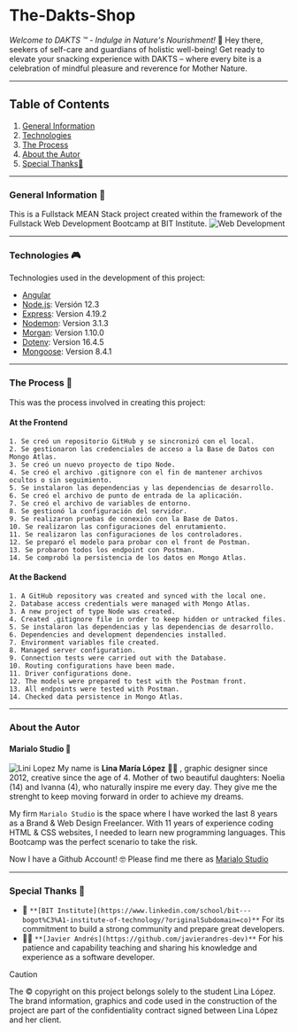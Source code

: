# The-Dakts-Shop
  _Welcome to DAKTS :tm: - Indulge in Nature's Nourishment!_
  :peanuts:
  Hey there, seekers of self-care and guardians of holistic well-being! Get ready to elevate your snacking experience with DAKTS – where every bite is a celebration of mindful pleasure and reverence for Mother Nature.
***
 ## Table of Contents
1. [General Information](#general-info)
2. [Technologies](#technologies)
3. [The Process](#process)
4. [About the Autor](#autor)
5. [Special Thanks:green_heart:](#thanks)
***
<a name="general-info"></a>
### General Information :dart:
This is a Fullstack MEAN Stack project created within the framework of the Fullstack Web Development Bootcamp at BIT Institute. 
![Web Development](https://img.freepik.com/vector-gratis/ilustracion-concepto-estructuras-javascript_114360-743.jpg?t=st=1718329825~exp=1718333425~hmac=02710f715640e41213640d078c247bab301d2112b9bbacc39e704d08e4848393&w=1480)
***
<a name="technologies"></a>
### Technologies :video_game:
Technologies used in the development of this project:
* [Angular](https://angular.io/)
* [Node.js](https://nodejs.org/): Versión 12.3 
* [Express](https://www.npmjs.com/package/express): Version 4.19.2
* [Nodemon](https://www.npmjs.com/package/nodemon): Version 3.1.3
* [Morgan](https://www.npmjs.com/package/morgan): Version 1.10.0
* [Dotenv](https://www.npmjs.com/package/dotenv): Version 16.4.5
* [Mongoose](https://www.npmjs.com/package/mongoose): Version 8.4.1
***
<a name="process"></a>
### The Process :jigsaw:
This was the process involved in creating this project: 

#### At the Frontend
```
1. Se creó un repositorio GitHub y se sincronizó con el local. 
2. Se gestionaron las credenciales de acceso a la Base de Datos con Mongo Atlas.
3. Se creó un nuevo proyecto de tipo Node.
4. Se creó el archivo .gitignore con el fin de mantener archivos ocultos o sin seguimiento.
5. Se instalaron las dependencias y las dependencias de desarrollo.
6. Se creó el archivo de punto de entrada de la aplicación.
7. Se creó el archivo de variables de entorno.
8. Se gestionó la configuración del servidor.
9. Se realizaron pruebas de conexión con la Base de Datos.
10. Se realizaron las configuraciones del enrutamiento.
11. Se realizaron las configuraciones de los controladores.
12. Se preparó el modelo para probar con el front de Postman.
13. Se probaron todos los endpoint con Postman.
14. Se comprobó la persistencia de los datos en Mongo Atlas.
```
#### At the Backend
```
1. A GitHub repository was created and synced with the local one. 
2. Database access credentials were managed with Mongo Atlas.
3. A new project of type Node was created.
4. Created .gitignore file in order to keep hidden or untracked files.
5. Se instalaron las dependencias y las dependencias de desarrollo.
6. Dependencies and development dependencies installed.
7. Environment variables file created.
8. Managed server configuration.
9. Connection tests were carried out with the Database.
10. Routing configurations have been made.
11. Driver configurations done.
12. The models were prepared to test with the Postman front.
13. All endpoints were tested with Postman.
14. Checked data persistence in Mongo Atlas.
```
***
<a name="autor"></a>
### About the Autor
#### Marialo Studio :white_heart:
![Lini Lopez](https://avatars.githubusercontent.com/u/89900388?v=4)
My name is **Lina María López** :woman_student: , graphic designer since 2012, creative since the age of 4. Mother of two beautiful daughters: Noelia (14) and Ivanna (4), who naturally inspire me every day. They give me the strenght to keep moving forward in order to achieve my dreams. 

My firm ```Marialo Studio``` is the space where I have worked the last 8 years as a Brand & Web Design Freelancer. With 11 years of experience coding HTML & CSS websites, I needed to learn new programming languages. This Bootcamp was the perfect scenario to take the risk.

Now I have a Github Account! :nerd_face: Please find me there as [Marialo Studio](https://github.com/Marialostudio/)
***
<a name="thanks"></a>
### Special Thanks :green_heart:
* :school: ``` **[BIT Institute](https://www.linkedin.com/school/bit---bogot%C3%A1-institute-of-technology/?originalSubdomain=co)** ``` For its commitment to build a strong community and prepare great developers.
* :man_teacher: ``` **[Javier Andrés](https://github.com/javierandres-dev)** ``` For his patience and capability teaching and sharing his knowledge and experience as a software developer. 


> [!CAUTION]
> The :copyright: copyright on this project belongs solely to the student Lina López. The brand information, graphics and code used in the construction of the project are part of the confidentiality contract signed between Lina López and her client.